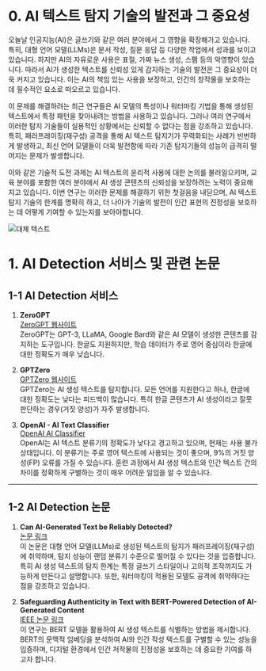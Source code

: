 # 0. AI 텍스트 탐지 기술의 발전과 그 중요성  
 

오늘날 인공지능(AI)은 글쓰기와 같은 여러 분야에서 그 영향을 확장해가고 있습니다. 특히, 대형 언어 모델(LLMs)은 문서 작성, 질문 응답 등 다양한 작업에서 성과를 보이고 있습니다. 하지만 AI의 자유로운 사용은 표절, 가짜 뉴스 생성, 스팸 등의 악영향이 있습니다. 따라서 AI가 생성한 텍스트를 신뢰성 있게 감지하는 기술의 발전은 그 중요성이 더욱 커지고 있습니다. 이는 AI의 책임 있는 사용을 보장하고, 인간의 창작물을 보호하는 데 필수적인 요소로 떠오르고 있습니다.

이 문제를 해결하려는 최근 연구들은 AI 모델의 특성이나 워터마킹 기법을 통해 생성된 텍스트에서 특정 패턴을 찾아내려는 방법을 사용하고 있습니다. 그러나 여러 연구에서 이러한 탐지 기술들이 실용적인 상황에서는 신뢰할 수 없다는 점을 강조하고 있습니다. 특히, 패러프레이징(재구성) 공격을 통해 AI 텍스트 탐지기가 무력화되는 사례가 빈번하게 발생하고, 최신 언어 모델들이 더욱 발전함에 따라 기존 탐지기들의 성능이 급격히 떨어지는 문제가 발생합니다.

이와 같은 기술적 도전 과제는 AI 텍스트의 윤리적 사용에 대한 논의를 불러일으키며, 교육 분야를 포함한 여러 분야에서 AI 생성 콘텐츠의 신뢰성을 보장하려는 노력이 중요해지고 있습니다. 이번 연구는 이러한 문제를 해결하기 위한 첫걸음을 내딛으며, AI 텍스트 탐지 기술의 한계를 명확히 하고, 더 나아가 기술의 발전이 인간 표현의 진정성을 보호하는 데 어떻게 기여할 수 있는지를 보아야합니다.


![대체 텍스트](https://images.ctfassets.net/kftzwdyauwt9/2cf26826-679b-408a-b91d79e3ff53/f3e3a85a9a0f66ce9bb07fe4e28d2a05/image-25.webp?w=2048&q=90&fm=webp)

# 1. AI Detection 서비스 및 관련 논문  

## 1-1 AI Detection 서비스

1. **ZeroGPT**  
   [ZeroGPT 웹사이트](https://www.zerogpt.com/)  
   ZeroGPT는 GPT-3, LLaMA, Google Bard와 같은 AI 모델이 생성한 콘텐츠를 감지하는 도구입니다. 한글도 지원하지만, 학습 데이터가 주로 영어 중심이라 한글에 대한 정확도가 매우 낮습니다.

2. **GPTZero**  
   [GPTZero 웹사이트](https://gptzero.me/)  
   GPTZero는 AI 생성 텍스트를 탐지합니다. 모든 언어를 지원한다고 하나, 한글에 대한 정확도는 낮다는 피드백이 많습니다. 특히 한글 콘텐츠가 AI 생성이라고 잘못 판단하는 경우(거짓 양성)가 자주 발생합니다.

3. **OpenAI - AI Text Classifier**  
   [OpenAI AI Classifier](https://openai.com/index/new-ai-classifier-for-indicating-ai-written-text/)  
   OpenAI는 AI 텍스트 분류기의 정확도가 낮다고 경고하고 있으며, 현재는 사용 불가 상태입니다. 이 분류기는 주로 영어 텍스트에 사용되는 것이 좋으며, 9%의 거짓 양성(FP) 오류를 가질 수 있습니다. 훈련 과정에서 AI 생성 텍스트와 인간 텍스트 간의 차이를 정확하게 구별하는 것이 매우 어려운 일임을 알 수 있습니다.

---

## 1-2 AI Detection 논문

1. **Can AI-Generated Text be Reliably Detected?**  
   [논문 링크](https://ar5iv.labs.arxiv.org/html/2303.11156)  
   이 논문은 대형 언어 모델(LLMs)로 생성된 텍스트의 탐지가 패러프레이징(재구성)에 취약하며, 탐지 성능이 랜덤 분류기 수준으로 떨어질 수 있다는 것을 입증합니다. 특히 AI 생성 텍스트의 탐지 한계는 특정 글쓰기 스타일이나 고의적 조작까지도 가능하게 만든다고 설명합니다. 또한, 워터마킹이 적용된 모델도 공격에 취약하다는 점을 강조하고 있습니다.

2. **Safeguarding Authenticity in Text with BERT-Powered Detection of AI-Generated Content**  
   [IEEE 논문 링크](https://ieeexplore.ieee.org/document/10544590)  
   이 연구는 BERT 모델을 활용하여 AI 생성 텍스트를 식별하는 방법을 제시합니다. BERT의 문맥적 임베딩을 분석하여 AI와 인간 작성 텍스트를 구별할 수 있는 성능을 입증하며, 디지털 환경에서 인간 저작물의 진정성을 보호하는 데 중요한 기여를 하고자 합니다.
